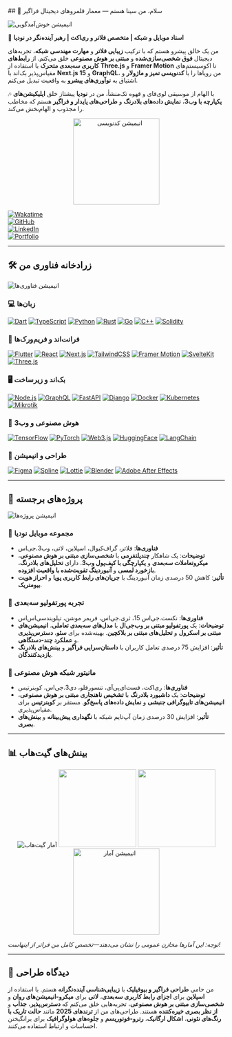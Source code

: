 <DOCUMENT filename="README-fa.markdown">
## 🌌 سلام، من سینا هستم — معمار قلمروهای دیجیتال فراگیر  

![انیمیشن خوش‌آمدگویی](https://media.giphy.com/media/v1.Y2lkPTc5MGI3NjExZTBhZmQ3YzE3M2QyOGZiZTg1YzVhNDVhZmM3MDI5M2U2YzA4MjUzMiZlcD12MV9pbnRlcm5hbF9naWZfYnlfaWQmY3Q9Zw/3o7bu3XilJ5BOiSGic/giphy.gif)  

🚀 **استاد موبایل و شبکه | متخصص فلاتر و ری‌اکت | رهبر آینده‌نگر در نودیا**  

من یک خالق پیشرو هستم که با ترکیب **زیبایی فلاتر** و **مهارت مهندسی شبکه**، تجربه‌های دیجیتال **فوق‌ شخصی‌سازی‌شده** و **مبتنی بر هوش مصنوعی** خلق می‌کنم. از **رابط‌های کاربری سه‌بعدی متحرک** با استفاده از **Three.js** و **Framer Motion** تا اکوسیستم‌های مقیاس‌پذیر بک‌اند با **Next.js 15** و **GraphQL**، من رویاها را با **کدنویسی تمیز و ماژولار** و اشتیاق به **نوآوری‌های پیشرو** به واقعیت تبدیل می‌کنم.  

🎶 با الهام از موسیقی لوی‌فای و قهوه تک‌منشأ، من در **نودیا** پیشتاز خلق **اپلیکیشن‌های یکپارچه با وب3**، **نمایش داده‌های بلادرنگ** و **طراحی‌های پایدار و فراگیر** هستم که مخاطب را مجذوب و الهام‌بخش می‌کند.  

<div align="center">  
  <img src="https://media.giphy.com/media/LmNwrBhejkK9EFP504/giphy.gif" alt="انیمیشن کدنویسی" width="200"/>  
</div>  

[![Wakatime](https://wakatime.com/badge/user/isina_nej.svg)](https://wakatime.com/@isina_nej)  
[![GitHub](https://img.shields.io/badge/GitHub-181717?style=flat-square&logo=github&logoColor=fff)](https://github.com/isina-nej)  
[![LinkedIn](https://img.shields.io/badge/LinkedIn-0077B5?style=flat-square&logo=linkedin&logoColor=fff)](https://linkedin.com/in/isina-nej)  
[![Portfolio](https://img.shields.io/badge/پورتفولیو-FF2E63?style=flat-square&logo=vercel&logoColor=fff)](https://isina-nej.vercel.app)  

---

## 🛠️ زرادخانه فناوری من  

![انیمیشن فناوری‌ها](https://media.giphy.com/media/26tPplGWjN0xLybiU/giphy.gif)  

### 💻 زبان‌ها  
[![Dart](https://img.shields.io/badge/Dart-informational?style=flat-square&logo=dart&logoColor=fff&color=0175C2)](https://dart.dev) [![TypeScript](https://img.shields.io/badge/TypeScript-informational?style=flat-square&logo=typescript&logoColor=fff&color=3178C6)](https://www.typescriptlang.org) [![Python](https://img.shields.io/badge/Python-informational?style=flat-square&logo=python&logoColor=fff&color=3776AB)](https://www.python.org) [![Rust](https://img.shields.io/badge/Rust-informational?style=flat-square&logo=rust&logoColor=fff&color=000000)](https://www.rust-lang.org) [![Go](https://img.shields.io/badge/Go-informational?style=flat-square&logo=go&logoColor=fff&color=00ADD8)](https://golang.org) [![C++](https://img.shields.io/badge/C++-informational?style=flat-square&logo=cplusplus&logoColor=fff&color=00599C)](https://isocpp.org) [![Solidity](https://img.shields.io/badge/Solidity-informational?style=flat-square&logo=solidity&logoColor=fff&color=363636)](https://soliditylang.org)  

### 📱 فرانت‌اند و فریم‌ورک‌ها  
[![Flutter](https://img.shields.io/badge/Flutter-informational?style=flat-square&logo=flutter&logoColor=fff&color=02569B)](https://flutter.dev) [![React](https://img.shields.io/badge/React-informational?style=flat-square&logo=react&logoColor=000&color=61DAFB)](https://react.dev) [![Next.js](https://img.shields.io/badge/Next.js-informational?style=flat-square&logo=next.js&logoColor=fff&color=000000)](https://nextjs.org) [![TailwindCSS](https://img.shields.io/badge/TailwindCSS-informational?style=flat-square&logo=tailwindcss&logoColor=fff&color=06B6D4)](https://tailwindcss.com) [![Framer Motion](https://img.shields.io/badge/Framer_Motion-informational?style=flat-square&logo=framer&logoColor=fff&color=0055FF)](https://www.framer.com/motion) [![SvelteKit](https://img.shields.io/badge/SvelteKit-informational?style=flat-square&logo=svelte&logoColor=fff&color=FF3E00)](https://kit.svelte.dev) [![Three.js](https://img.shields.io/badge/Three.js-informational?style=flat-square&logo=three.js&logoColor=fff&color=000000)](https://threejs.org)  

### 🖥️ بک‌اند و زیرساخت  
[![Node.js](https://img.shields.io/badge/Node.js-informational?style=flat-square&logo=node.js&logoColor=fff&color=339933)](https://nodejs.org) [![GraphQL](https://img.shields.io/badge/GraphQL-informational?style=flat-square&logo=graphql&logoColor=fff&color=E10098)](https://graphql.org) [![FastAPI](https://img.shields.io/badge/FastAPI-informational?style=flat-square&logo=fastapi&logoColor=fff&color=009688)](https://fastapi.tiangolo.com) [![Django](https://img.shields.io/badge/Django-informational?style=flat-square&logo=django&logoColor=fff&color=092E20)](https://www.djangoproject.com) [![Docker](https://img.shields.io/badge/Docker-informational?style=flat-square&logo=docker&logoColor=fff&color=2496ED)](https://www.docker.com) [![Kubernetes](https://img.shields.io/badge/Kubernetes-informational?style=flat-square&logo=kubernetes&logoColor=fff&color=326CE5)](https://kubernetes.io) [![Mikrotik](https://img.shields.io/badge/Mikrotik-informational?style=flat-square&color=FF6600)](https://mikrotik.com)  

### 🤖 هوش مصنوعی و وب3  
[![TensorFlow](https://img.shields.io/badge/TensorFlow-informational?style=flat-square&logo=tensorflow&logoColor=fff&color=FF6F00)](https://www.tensorflow.org) [![PyTorch](https://img.shields.io/badge/PyTorch-informational?style=flat-square&logo=pytorch&logoColor=fff&color=EE4C2C)](https://pytorch.org) [![Web3.js](https://img.shields.io/badge/Web3.js-informational?style=flat-square&logo=web3.js&logoColor=fff&color=F16822)](https://web3js.org) [![HuggingFace](https://img.shields.io/badge/HuggingFace-informational?style=flat-square&logo=huggingface&logoColor=fff&color=F9AB00)](https://huggingface.co) [![LangChain](https://img.shields.io/badge/LangChain-informational?style=flat-square&color=000000)](https://langchain.com)  

### 🎨 طراحی و انیمیشن  
[![Figma](https://img.shields.io/badge/Figma-informational?style=flat-square&logo=figma&logoColor=fff&color=F24E1E)](https://www.figma.com) [![Spline](https://img.shields.io/badge/Spline-informational?style=flat-square&color=000000)](https://spline.design) [![Lottie](https://img.shields.io/badge/Lottie-informational?style=flat-square&color=00C4B4)](https://lottiefiles.com) [![Blender](https://img.shields.io/badge/Blender-informational?style=flat-square&logo=blender&logoColor=fff&color=F5792A)](https://www.blender.org) [![Adobe After Effects](https://img.shields.io/badge/After_Effects-informational?style=flat-square&logo=adobe-after-effects&logoColor=fff&color=9999FF)](https://www.adobe.com/products/aftereffects.html)  

---

## 🌟 پروژه‌های برجسته  

![انیمیشن پروژه‌ها](https://media.giphy.com/media/26xBwdIuR0q3i6Z5K/giphy.gif)  

### 🚀 مجموعه موبایل نودیا  
- **فناوری‌ها**: فلاتر، گراف‌کیو‌ال، اسپلاین، لاتی، وب3.جی‌اس  
- **توضیحات**: یک شاهکار **چندپلتفرمی** با **شخصی‌سازی مبتنی بر هوش مصنوعی**، **میکروتعاملات سه‌بعدی** و **یکپارچگی با کیف‌پول وب3**. دارای **تحلیل‌های بلادرنگ**، **بازخورد لمسی** و **آنبوردینگ تقویت‌شده با واقعیت افزوده**.  
- **تأثیر**: کاهش 50 درصدی زمان آنبوردینگ با **جریان‌های رابط کاربری پویا** و **احراز هویت بیومتریک**.  

### 🌌 تجربه پورتفولیو سه‌بعدی  
- **فناوری‌ها**: نکست.جی‌اس 15، ثری.جی‌اس، فریمر موشن، تیلویندسی‌اس‌اس  
- **توضیحات**: یک **پورتفولیو مبتنی بر وب‌جی‌ال** با **مدل‌های سه‌بعدی تعاملی**، **انیمیشن‌های مبتنی بر اسکرول** و **تحلیل‌های مبتنی بر بلاکچین**. بهینه‌شده برای **سئو**، **دسترس‌پذیری** و **عملکرد چند-دستگاهی**.  
- **تأثیر**: افزایش 75 درصدی تعامل کاربران با **داستان‌سرایی فراگیر** و **بینش‌های بلادرنگ بازدیدکنندگان**.  

### 🤖 مانیتور شبکه هوش مصنوعی  
- **فناوری‌ها**: ری‌اکت، فست‌ای‌پی‌آی، تنسورفلو، دی3.جی‌اس، کوبنرتیس  
- **توضیحات**: یک **داشبورد بلادرنگ** با **تشخیص ناهنجاری مبتنی بر هوش مصنوعی**، **انیمیشن‌های تایپوگرافی جنبشی** و **نمایش داده‌های پاسخ‌گو**. مستقر بر **کوبنرتیس** برای مقیاس‌پذیری.  
- **تأثیر**: افزایش 30 درصدی زمان آپ‌تایم شبکه با **نگهداری پیش‌بینانه** و **بینش‌های بصری**.  

---

## 📊 بینش‌های گیت‌هاب  

<div align="center">  
  <img src="https://github-readme-streak-stats.herokuapp.com?user=isina-nej&theme=transparent&hide_border=true&background=0D1117&stroke=FF2E63&ring=FF2E63&fire=FF2E63&currStreakNum=FF2E63&sideNums=FF2E63&currStreakLabel=FF2E63&sideLabels=FF2E63" alt="آمار گیت‌هاب"/>  
  <img src="https://github-readme-stats.vercel.app/api?username=isina-nej&show_icons=true&theme=transparent&hide_border=true&title_color=FF2E63&text_color=FFFFFF&icon_color=FF2E63" height="180"/>  
  <img src="https://github-readme-stats.vercel.app/api/top-langs/?username=isina-nej&layout=compact&langs_count=10&theme=transparent&hide_border=true&title_color=FF2E63&text_color=FFFFFF" height="180"/>  
  <img src="https://media.giphy.com/media/3o6ZtaO9BZHcOjmErm/giphy.gif" alt="انیمیشن آمار" width="200"/>  
</div>  

*توجه: این آمارها مخازن عمومی را نشان می‌دهند—تخصص کامل من فراتر از اینهاست!*  

---

## 🎨 دیدگاه طراحی  

من حامی **طراحی فراگیر و بیوفیلیک** با **زیبایی‌شناسی آینده‌نگرانه** هستم. با استفاده از **اسپلاین** برای **اجزای رابط کاربری سه‌بعدی**، **لاتی** برای **میکرو-انیمیشن‌های روان** و **شخصی‌سازی مبتنی بر هوش مصنوعی**، تجربه‌هایی خلق می‌کنم که **دسترس‌پذیر**، **جذاب** و **از نظر بصری خیره‌کننده** هستند. طراحی‌های من از **ترندهای 2025** مانند **حالت تاریک با رنگ‌های نئونی**، **اشکال ارگانیک**، **رترو-فوتوریسم** و **جلوه‌های هولوگرافیک** برای برانگیختن احساسات و ارتباط استفاده می‌کنند.
</DOCUMENT>
